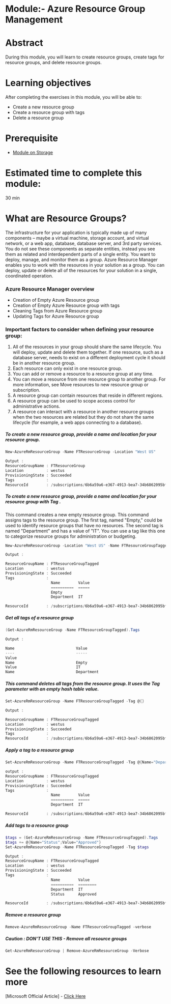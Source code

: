 # Module:- Azure Resource Group Management

# Abstract

During this module, you will learn to create resource groups, create tags for resource groups, and delete resource groups.

# Learning objectives
After completing the exercises in this module, you will be able to:
* Create a new resource group
* Create a resource group with tags
* Delete a resource group

# Prerequisite 
* [Module on Storage](https://#)

# Estimated time to complete this module:
30 min

# What are Resource Groups?
The infrastructure for your application is typically made up of many components – maybe a virtual machine, storage account, and virtual network, or a web app, database, database server, and 3rd party services. You do not see these components as separate entities, instead you see them as related and interdependent parts of a single entity. You want to deploy, manage, and monitor them as a group. Azure Resource Manager enables you to work with the resources in your solution as a group. You can deploy, update or delete all of the resources for your solution in a single, coordinated operation.

### Azure Resource Manager overview

* Creation of Empty Azure Resource group
* Creation of Empty Azure Resource group with tags
* Cleaning Tags from Azure Resource group
* Updating Tags for Azure Resource group

### Important factors to consider when defining your resource group:

1. All of the resources in your group should share the same lifecycle. You will deploy, update and delete them together. If one resource, such as a database server, needs to exist on a different deployment cycle it should be in another resource group.
2. Each resource can only exist in one resource group.
3. You can add or remove a resource to a resource group at any time.
4. You can move a resource from one resource group to another group. For more information, see Move resources to new resource group or subscription.
5. A resource group can contain resources that reside in different regions.
6. A resource group can be used to scope access control for administrative actions.
7. A resource can interact with a resource in another resource groups when the two resources are related but they do not share the same lifecycle (for example, a web apps connecting to a database).


##### To create a new resource group, provide a name and location for your resource group.
```PowerShell
New-AzureRmResourceGroup -Name FTResourceGroup -Location "West US"

Output :
ResourceGroupName : FTResourceGroup
Location          : westus
ProvisioningState : Succeeded
Tags              :
ResourceId        : /subscriptions/6b6a59a6-e367-4913-bea7-34b6862095bf/resourceGroups/FTResourceGroup
```

##### To create a new resource group, provide a name and location for your resource group with Tag .
This command creates a new empty resource group. This command  assigns tags to the resource group. The first tag, named "Empty," could be used to identify resource groups that have no resources.
The second tag is named "Department" and has a value of "IT". You can use a tag like this one to categorize resource groups for administration or budgeting.
```PowerShell
New-AzureRmResourceGroup -Location "West US" -Name FTResourceGroupTagged -Tag @{Name="Empty"}, @{Name="Department";Value="IT"} -Verbose -Debug

Output :

ResourceGroupName : FTResourceGroupTagged
Location          : westus
ProvisioningState : Succeeded
Tags              :
                    Name        Value
                    ==========  =====
                    Empty            
                    Department  IT   

ResourceId        : /subscriptions/6b6a59a6-e367-4913-bea7-34b6862095bf/resourceGroups/FTResourceGroupTagged
```

##### Get all tags of a resource group  
```PowerShell
(Get-AzureRmResourceGroup -Name FTResourceGroupTagged).Tags

Output :

Name                           Value                                                                                                           
----                           -----                                                                                                                 
Value                                                                                                                                                
Name                           Empty                                                                                                                 
Value                          IT                                                                                                                    
Name                           Department  
```

##### This command deletes all tags from the resource group. It uses the Tag parameter with an empty hash table value.
```PowerShell
Set-AzureRmResourceGroup -Name FTResourceGroupTagged -Tag @{}

Output :

ResourceGroupName : FTResourceGroupTagged
Location          : westus
ProvisioningState : Succeeded
Tags              :
ResourceId        : /subscriptions/6b6a59a6-e367-4913-bea7-34b6862095bf/resourceGroups/FTResourceGroupTagged

```

##### Apply a tag to a resource group   
```PowerShell
Set-AzureRmResourceGroup -Name FTResourceGroupTagged -Tag @{Name="Department";Value="IT"}

output :
ResourceGroupName : FTResourceGroupTagged
Location          : westus
ProvisioningState : Succeeded
Tags              :
                    Name        Value
                    ==========  =====
                    Department  IT   

ResourceId        : /subscriptions/6b6a59a6-e367-4913-bea7-34b6862095bf/resourceGroups/FTResourceGroupTagged
```

##### Add tags to a resource group  
```PowerShell
$tags = (Get-AzureRmResourceGroup -Name FTResourceGroupTagged).Tags
$tags += @{Name="Status";Value="Approved"}
Set-AzureRmResourceGroup -Name FTResourceGroupTagged -Tag $tags

Output :
ResourceGroupName : FTResourceGroupTagged
Location          : westus
ProvisioningState : Succeeded
Tags              :
                    Name        Value   
                    ==========  ========
                    Department  IT      
                    Status      Approved

ResourceId        : /subscriptions/6b6a59a6-e367-4913-bea7-34b6862095bf/resourceGroups/FTResourceGroupTagged
```
##### Remove a resource group  
```PowerShell
Remove-AzureRmResourceGroup -Name FTResourceGroupTagged -verbose
```
##### Caution : DON'T USE THIS - Remove all resource groups  
```PowerShell
Get-AzureRmResourceGroup | Remove-AzureRmResourceGroup -Verbose
```
# See the following resources to learn more
[Microsoft Official Article] - [Click Here](https://azure.microsoft.com/en-us/documentation/articles/resource-group-overview/)
